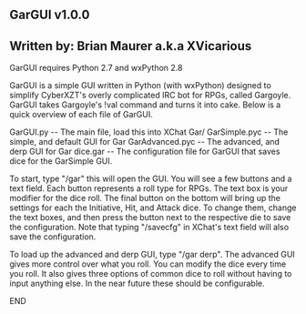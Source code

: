 GarGUI v1.0.0
----------------
Written by: Brian Maurer a.k.a XVicarious
----------------

GarGUI requires Python 2.7 and wxPython 2.8

GarGUI is a simple GUI written in Python (with wxPython) designed to simplify CyberXZT's overly complicated IRC bot for RPGs, called Gargoyle.  GarGUI takes Gargoyle's !val command and turns it into cake.
Below is a quick overview of each file of GarGUI.

GarGUI.py  --  The main file, load this into XChat
Gar/
    GarSimple.pyc  --  The simple, and default GUI for Gar
    GarAdvanced.pyc  --  The advanced, and derp GUI for Gar
    dice.gar  --  The configuration file for GarGUI that saves dice for the GarSimple GUI.
    
    
To start, type "/gar" this will open the GUI.
You will see a few buttons and a text field.  Each button represents a roll type for RPGs.  The text box is your modifier for the dice roll.  The final button on the bottom will bring up the settings for each the Initiative, Hit, and Attack dice.  To change them, change the text boxes, and then press the button next to the respective die to save the configuration.
Note that typing "/savecfg" in XChat's text field will also save the configuration.

To load up the advanced and derp GUI, type "/gar derp".
The advanced GUI gives more control over what you roll.  You can modify the dice every time you roll.  It also gives three options of common dice to roll without having to input anything else. In the near future these should be configurable.

END

